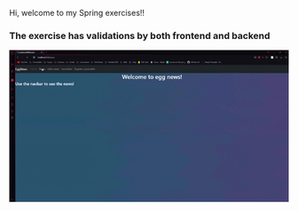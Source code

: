 Hi, welcome to my Spring exercises!!

### The exercise has validations by both frontend and backend
<div>
  <img src= "https://github.com/Juli-CVidal/Spring-Egg-News/blob/master/preview.gif"/>
</div>
